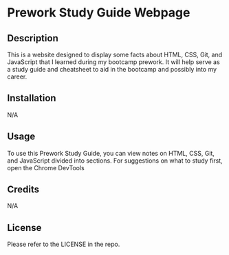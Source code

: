# Prework Study Guide Webpage

## Description

This is a website designed to display some facts about HTML, CSS, Git, and JavaScript that I learned during my bootcamp prework. It will help serve as a study guide and cheatsheet to aid in the bootcamp and possibly into my career.

## Installation

N/A

## Usage

To use this Prework Study Guide, you can view notes on HTML, CSS, Git, and JavaScript divided into sections. For suggestions on what to study first, open the Chrome DevTools

## Credits

N/A

## License

Please refer to the LICENSE in the repo.